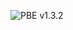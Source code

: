 ![PBE v1.3.2](https://raw.githubusercontent.com/selimanac/Physics-Body-Editor/master/readmeImgs/pbe-v132.png)